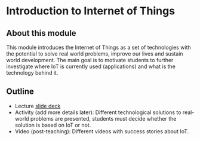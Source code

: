 # Introduction to Internet of Things

## About this module
This module introduces the Internet of Things as a set of technologies with the potential to solve real world problems, improve our lives and sustain world development. The main goal is to motivate students to further investigate where IoT is currently used (applications) and what is the technology behind it. 

## Outline
* Lecture [slide deck](https://github.com/neon-iot/iotfundamentals/blob/main/slides/1-Introduction.pdf)
* Activity (add more details later): Different technological solutions to real-world problems are presented, students must decide whether the solution is based on IoT or not.
* Video (post-teaching): Different videos with success stories about IoT.
